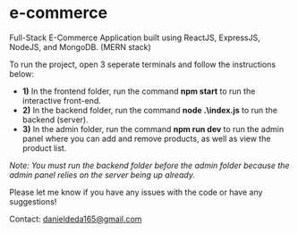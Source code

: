 # e-commerce
Full-Stack E-Commerce Application built using ReactJS, ExpressJS, NodeJS, and MongoDB. (MERN stack)

To run the project, open 3 seperate terminals and follow the instructions below:

- **1)** In the frontend folder, run the command **npm start** to run the interactive front-end.
- **2)** In the backend folder, run the command **node .\index.js** to run the backend (server).
- **3)** In the admin folder, run the command **npm run dev** to run the admin panel where you can add and remove products, as well as view the product list.

_Note: You must run the backend folder before the admin folder because the admin panel relies on the server being up already._

Please let me know if you have any issues with the code or have any suggestions!

Contact: danieldeda165@gmail.com
